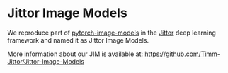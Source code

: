 # Jittor Image Models
We reproduce part of [pytorch-image-models](https://github.com/rwightman/pytorch-image-models) in the [Jittor](https://github.com/Jittor/jittor) deep learning framework and named it as Jittor Image Models.

More information about our JIM is available at: https://github.com/Timm-Jittor/Jittor-Image-Models
